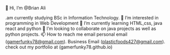 👋 Hi, I’m @Brian Ali

.am currently studying BSc in Information Technology.
👀 I’m interested in programming in Web Development
🌱 I’m currently learning  HTML,css, java react and python 
💞️ I’m looking to collaborate on java projects as well as python projects.
📫 How to reach me  email  personal email (gamerfunky78@gmail.com).
                           Business Email  (plasticfoods427@gmail.com).
check out my portfolio at (gamerfunky78.github.io)

<!---
gamerfunky78/gamerfunky78 is a ✨ special ✨ repository because its `README.md` (this file) appears on your GitHub profile.
You can click the Preview link to take a look at your changes.
--->
